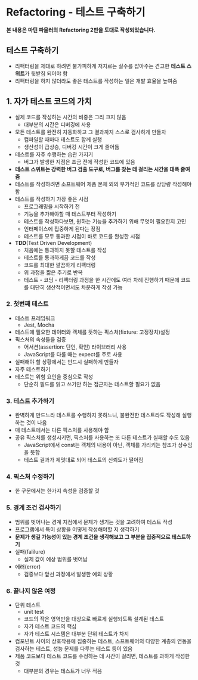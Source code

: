 # Refactoring - 테스트 구축하기

**본 내용은 마틴 파울러의 Refactoring 2판을 토대로 작성되었습니다.**



## 테스트 구축하기

* 리팩터링을 제대로 하려면 불가피하게 저지르는 실수를 잡아주는 견고한 **테스트 스위트**가 뒷받침 되어야 함
* 리팩터링을 하지 않더라도 좋은 테스트를 작성하는 일은 개발 효율을 높여줌



## 1. 자가 테스트 코드의 가치

* 실제 코드를 작성하는 시간의 비중은 그리 크지 않음
  * 대부분의 시간은 디버깅에 사용
* 모든 테스트를 완전히 자동화하고 그 결과까지 스스로 검사하게 만들자
  * 컴파일할 때마다 테스트도 함께 실행
  * 생산성이 급상승, 디버깅 시간이 크게 줄어듦
* 테스트를 자주 수행하는 습관 가지기
  * 버그가 발생한 지점은 조금 전에 작성한 코드에 있음
* **테스트 스위트는 강력한 버그 검출 도구로, 버그를 찾는 데 걸리는 시간을 대폭 줄여줌**
* 테스트를 작성하려면 소프트웨어 제품 본체 외의 부가적인 코드를 상당량 작성해야 함
* 테스트를 작성하기 가장 좋은 시점
  * 프로그래밍을 시작하기 전
  * 기능을 추가해야할 때 테스트부터 작성하기
  * 테스트를 작성하다보면, 원하는 기능을 추가하기 위해 무엇이 필요한지 고민
  * 인터페이스에 집중하게 된다는 장점
  * 테스트를 모두 통과한 시점이 바로 코드를 완성한 시점
* **TDD**(Test Driven Development)
  * 처음에는 통과하지 못할 테스트를 작성
  * 테스트를 통과하게끔 코드를 작성
  * 코드를 최대한 깔끔하게 리팩터링
  * 위 과정을 짧은 주기로 반복
  * 테스트 - 코딩 - 리팩터링 과정을 한 시간에도 여러 차례 진행하기 때문에 코드를 대단히 생산적이면서도 차분하게 작성 가능



### 2. 첫번째 테스트

* 테스트 프레임워크
  * Jest, Mocha
* 테스트에 필요한 데이터와 객체를 뜻하는 픽스처(fixture: 고정장치)설정
* 픽스처의 속성들을 검증
  * 어서션(assertion: 단언, 확인)  라이브러리 사용
  * JavaScript를 다룰 때는 expect를 주로 사용
* 실패해야 할 상황에서는 반드시 실패하게 만들자
* 자주 테스트하기
* 테스트는 위험 요인을 중심으로 작성
  * 단순히 필드를 읽고 쓰기만 하는 접근자는 테스트할 필요가 없음



### 3. 테스트 추가하기

* 완벽하게 만드느라 테스트를 수행하지 못하느니, 불완전한 테스트라도 작성해 실행하는 것이 나음
* 매 테스트에서는 다른 픽스처를 사용해야 함
* 공유 픽스처를 생성시키면, 픽스처를 사용하는 또 다른 테스트가 실패할 수도 있음
  * JavaScript에서 const는 객체의 내용이 아닌, 객체를 가리키는 참조가 상수임을 뜻함
  * 테스트 결과가 제멋대로 되어 테스트의 신뢰도가 떨어짐



### 4. 픽스처 수정하기

* 한 구문에서는 한가지 속성을 검증할 것



### 5. 경계 조건 검사하기

* 범위를 벗어나는 경계 지점에서 문제가 생기는 것을 고려하여 테스트 작성
* 프로그램에서 특이 상황을 어떻게 작성해야할 지 생각하기
* **문제가 생길 가능성이 있는 경계 조건을 생각해보고 그 부분을 집중적으로 테스트하기**
* 실패(falilure)
  * 실제 값이 예상 범위를 벗어남
* 에러(error)
  * 검증보다 앞선 과정에서 발생한 예외 상황



### 6. 끝나지 않은 여정

* 단위 테스트
  * unit test
  * 코드의 작은 영역만을 대상으로 빠르게 실행되도록 설계된 테스트
  * 자가 테스트 코드의 핵심
  * 자가 테스트 시스템은 대부분 단위 테스트가 차지
* 컴포넌트 사이의 상호작용에 집중하는 테스트, 스프트웨어의 다양한 계층의 연동을 검사하는 테스트, 성능 문제를 다루는 테스트 등이 있음
* 제품 코드보다 테스트 코드를 수정하는 데 시간이 걸리면, 테스트를 과하게 작성한 것
  * 대부분의 경우는 테스트가 너무 적음